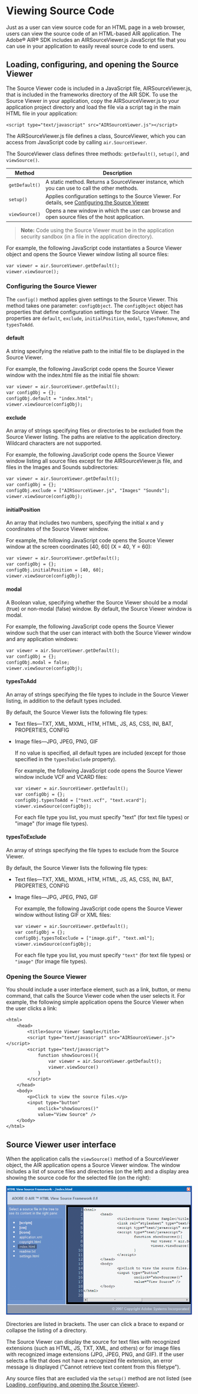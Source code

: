 # Viewing Source Code

Just as a user can view source code for an HTML page in a web browser, users can
view the source code of an HTML-based AIR application. The Adobe® AIR® SDK
includes an AIRSourceViewer.js JavaScript file that you can use in your
application to easily reveal source code to end users.

## Loading, configuring, and opening the Source Viewer

The Source Viewer code is included in a JavaScript file, AIRSourceViewer.js,
that is included in the frameworks directory of the AIR SDK. To use the Source
Viewer in your application, copy the AIRSourceViewer.js to your application
project directory and load the file via a script tag in the main HTML file in
your application:

    <script type="text/javascript" src="AIRSourceViewer.js"></script>

The AIRSourceViewer.js file defines a class, SourceViewer, which you can access
from JavaScript code by calling `air.SourceViewer`.

The SourceViewer class defines three methods: `getDefault()`, `setup()`, and
`viewSource()`.

| Method         | Description                                                                                                                                           |
| -------------- | ----------------------------------------------------------------------------------------------------------------------------------------------------- |
| `getDefault()` | A static method. Returns a SourceViewer instance, which you can use to call the other methods.                                                        |
| `setup()`      | Applies configuration settings to the Source Viewer. For details, see [Configuring the Source Viewer](WS5b3ccc516d4fbf351e63e3d118666ade46-7c4e.html) |
| `viewSource()` | Opens a new window in which the user can browse and open source files of the host application.                                                        |

> **Note:** Code using the Source Viewer must be in the application security
> sandbox (in a file in the application directory).

For example, the following JavaScript code instantiates a Source Viewer object
and opens the Source Viewer window listing all source files:

    var viewer = air.SourceViewer.getDefault();
    viewer.viewSource();

### Configuring the Source Viewer

The `config()` method applies given settings to the Source Viewer. This method
takes one parameter: `configObject`. The `configObject` object has properties
that define configuration settings for the Source Viewer. The properties are
`default`, `exclude`, `initialPosition`, `modal`, `typesToRemove`, and
`typesToAdd`.

#### default

A string specifying the relative path to the initial file to be displayed in the
Source Viewer.

For example, the following JavaScript code opens the Source Viewer window with
the index.html file as the initial file shown:

    var viewer = air.SourceViewer.getDefault();
    var configObj = {};
    configObj.default = "index.html";
    viewer.viewSource(configObj);

#### exclude

An array of strings specifying files or directories to be excluded from the
Source Viewer listing. The paths are relative to the application directory.
Wildcard characters are not supported.

For example, the following JavaScript code opens the Source Viewer window
listing all source files except for the AIRSourceViewer.js file, and files in
the Images and Sounds subdirectories:

    var viewer = air.SourceViewer.getDefault();
    var configObj = {};
    configObj.exclude = ["AIRSourceViewer.js", "Images" "Sounds"];
    viewer.viewSource(configObj);

#### initialPosition

An array that includes two numbers, specifying the initial x and y coordinates
of the Source Viewer window.

For example, the following JavaScript code opens the Source Viewer window at the
screen coordinates \[40, 60\] (X = 40, Y = 60):

    var viewer = air.SourceViewer.getDefault();
    var configObj = {};
    configObj.initialPosition = [40, 60];
    viewer.viewSource(configObj);

#### modal

A Boolean value, specifying whether the Source Viewer should be a modal (true)
or non-modal (false) window. By default, the Source Viewer window is modal.

For example, the following JavaScript code opens the Source Viewer window such
that the user can interact with both the Source Viewer window and any
application windows:

    var viewer = air.SourceViewer.getDefault();
    var configObj = {};
    configObj.modal = false;
    viewer.viewSource(configObj);

#### typesToAdd

An array of strings specifying the file types to include in the Source Viewer
listing, in addition to the default types included.

By default, the Source Viewer lists the following file types:

- Text files—TXT, XML, MXML, HTM, HTML, JS, AS, CSS, INI, BAT, PROPERTIES,
  CONFIG

- Image files—JPG, JPEG, PNG, GIF

  If no value is specified, all default types are included (except for those
  specified in the `typesToExclude` property).

  For example, the following JavaScript code opens the Source Viewer window
  include VCF and VCARD files:

      var viewer = air.SourceViewer.getDefault();
      var configObj = {};
      configObj.typesToAdd = ["text.vcf", "text.vcard"];
      viewer.viewSource(configObj);

  For each file type you list, you must specify "text" (for text file types) or
  "image" (for image file types).

#### typesToExclude

An array of strings specifying the file types to exclude from the Source Viewer.

By default, the Source Viewer lists the following file types:

- Text files—TXT, XML, MXML, HTM, HTML, JS, AS, CSS, INI, BAT, PROPERTIES,
  CONFIG

- Image files—JPG, JPEG, PNG, GIF

  For example, the following JavaScript code opens the Source Viewer window
  without listing GIF or XML files:

      var viewer = air.SourceViewer.getDefault();
      var configObj = {};
      configObj.typesToExclude = ["image.gif", "text.xml"];
      viewer.viewSource(configObj);

  For each file type you list, you must specify `"text"` (for text file types)
  or `"image"` (for image file types).

### Opening the Source Viewer

You should include a user interface element, such as a link, button, or menu
command, that calls the Source Viewer code when the user selects it. For
example, the following simple application opens the Source Viewer when the user
clicks a link:

    <html>
        <head>
            <title>Source Viewer Sample</title>
            <script type="text/javascript" src="AIRSourceViewer.js"></script>
            <script type="text/javascript">
                function showSources(){
                    var viewer = air.SourceViewer.getDefault();
                    viewer.viewSource()
                }
            </script>
        </head>
        <body>
            <p>Click to view the source files.</p>
            <input type="button"
                onclick="showSources()"
                value="View Source" />
        </body>
    </html>

## Source Viewer user interface

When the application calls the `viewSource()` method of a SourceViewer object,
the AIR application opens a Source Viewer window. The window includes a list of
source files and directories (on the left) and a display area showing the source
code for the selected file (on the right):

![](./img/HTMLSourceViewer_popup.png)

Directories are listed in brackets. The user can click a brace to expand or
collapse the listing of a directory.

The Source Viewer can display the source for text files with recognized
extensions (such as HTML, JS, TXT, XML, and others) or for image files with
recognized image extensions (JPG, JPEG, PNG, and GIF). If the user selects a
file that does not have a recognized file extension, an error message is
displayed ("Cannot retrieve text content from this filetype").

Any source files that are excluded via the `setup()` method are not listed (see
[Loading, configuring, and opening the Source Viewer](WS5b3ccc516d4fbf351e63e3d118666ade46-7c4d.html)).
